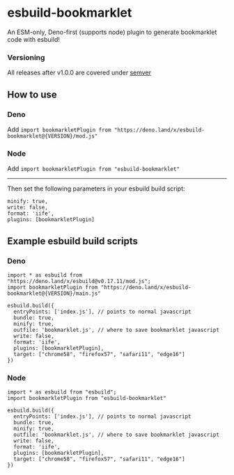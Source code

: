 # esbuild-bookmarklet

An ESM-only, Deno-first (supports node) plugin to generate bookmarklet code with esbuild! 

### Versioning

All releases after v1.0.0 are covered under [semver](https://semver.org)

## How to use

### Deno
Add `import bookmarkletPlugin from "https://deno.land/x/esbuild-bookmarklet@{VERSION}/mod.js"`

### Node

Add `import bookmarkletPlugin from "esbuild-bookmarklet"`

---

Then set the following parameters in your esbuild build script:

```
minify: true,
write: false,
format: 'iife',
plugins: [bookmarkletPlugin]
```

## Example esbuild build scripts

### Deno
```
import * as esbuild from "https://deno.land/x/esbuild@v0.17.11/mod.js";
import bookmarkletPlugin from "https://deno.land/x/esbuild-bookmarklet@{VERSION}/main.js" 

esbuild.build({
  entryPoints: ['index.js'], // points to normal javascript
  bundle: true,
  minify: true,
  outfile: 'bookmarklet.js', // where to save bookmarklet javascript
  write: false,
  format: 'iife',
  plugins: [bookmarkletPlugin],
  target: ["chrome58", "firefox57", "safari11", "edge16"]
})
```

### Node

```
import * as esbuild from "esbuild";
import bookmarkletPlugin from "esbuild-bookmarklet" 

esbuild.build({
  entryPoints: ['index.js'], // points to normal javascript
  bundle: true,
  minify: true,
  outfile: 'bookmarklet.js', // where to save bookmarklet javascript
  write: false,
  format: 'iife',
  plugins: [bookmarkletPlugin],
  target: ["chrome58", "firefox57", "safari11", "edge16"]
})
```
